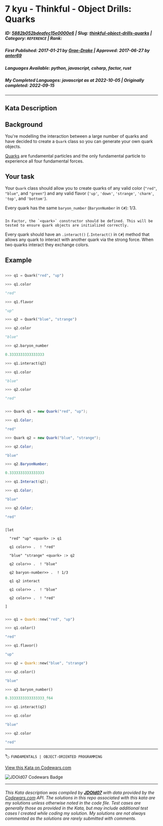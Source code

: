 # 7 kyu - Thinkful - Object Drills: Quarks

##### **ID**: [5882b052bdeafec15e0000e6](https://www.codewars.com/kata/5882b052bdeafec15e0000e6) | **Slug**: [thinkful-object-drills-quarks](https://www.codewars.com/kata/5882b052bdeafec15e0000e6) | **Category**: `REFERENCE` | **Rank**: <span style="color:white">7 kyu</span>

##### **First Published**: 2017-01-21 ***by*** [Grae-Drake](https://www.codewars.com/users/Grae-Drake) | **Approved**: 2017-06-27 ***by*** [anter69](https://www.codewars.com/users/anter69)

##### **Languages Available**: python, javascript, csharp, factor, rust

##### **My Completed Languages**: javascript ***as at*** 2022-10-05 | **Originally completed**: 2022-09-15

---

## Kata Description


## Background



You're modelling the interaction between a large number of quarks and have decided to create a `Quark` class so you can generate your own quark objects.



[Quarks](https://en.wikipedia.org/wiki/Quark) are fundamental particles and the only fundamental particle to experience all four fundamental forces.



## Your task



Your `Quark` class should allow you to create quarks of any valid color (`"red"`, `"blue"`, and `"green"`) and any valid flavor (`'up'`, `'down'`, `'strange'`, `'charm'`, `'top'`, and `'bottom'`).



Every quark has the same `baryon_number` (`BaryonNumber` in `C#`): 1/3.



```if:factor

In Factor, the `<quark>` constructor should be defined. This will be tested to ensure quark objects are initialized correctly.

```



Every quark should have an `.interact()` (`.Interact()` in `C#`) method that allows any quark to interact with another quark via the strong force. When two quarks interact they exchange colors.



## Example



```python

>>> q1 = Quark("red", "up")

>>> q1.color

"red"

>>> q1.flavor

"up"

>>> q2 = Quark("blue", "strange")

>>> q2.color

"blue"

>>> q2.baryon_number

0.3333333333333333

>>> q1.interact(q2)

>>> q1.color

"blue"

>>> q2.color

"red"

```

```csharp

>>> Quark q1 = new Quark("red", "up");

>>> q1.Color;

"red"

>>> Quark q2 = new Quark("blue", "strange");

>>> q2.Color;

"blue"

>>> q2.BaryonNumber;

0.3333333333333333

>>> q1.Interact(q2);

>>> q1.Color;

"blue"

>>> q2.Color;

"red"

```

```factor

[let

  "red" "up" <quark> :> q1

  q1 color>> .  ! "red"

  "blue" "strange" <quark> :> q2

  q2 color>> .  ! "blue"

  q2 baryon-number>> .  ! 1/3

  q1 q2 interact

  q1 color>> .  ! "blue"

  q2 color>> .  ! "red"

]

```

```rust

>>> q1 = Quark::new("red", "up")

>>> q1.color()

"red"

>>> q1.flavor()

"up"

>>> q2 = Quark::new("blue", "strange")

>>> q2.color()

"blue"

>>> q2.baryon_number()

0.3333333333333333_f64

>>> q1.interact(q2)

>>> q1.color

"blue"

>>> q2.color

"red"

```

---


🏷 `FUNDAMENTALS | OBJECT-ORIENTED PROGRAMMING`


[View this Kata on Codewars.com](https://www.codewars.com/kata/5882b052bdeafec15e0000e6)

![](https://www.codewars.com/users/jdold07/badges/large "JDOld07 Codewars Badge")

---

###### *This Kata description was compiled by [**JDOld07**](https://tpstech.dev) with data provided by the [Codewars.com](https://www.codewars.com) API.  The solutions in this repo associated with this kata are my solutions unless otherwise noted in the code file.  Test cases are generally those as provided in the Kata, but may include additional test cases I created while coding my solution.  My solutions are not always commented as the solutions are rarely submitted with comments.*
